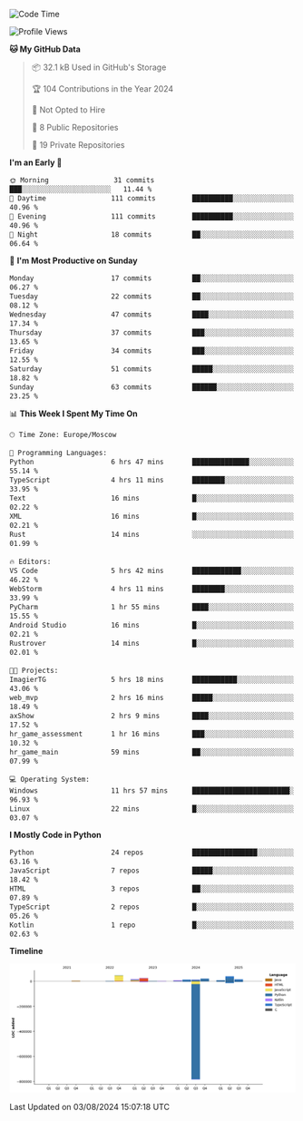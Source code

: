 <!--START_SECTION:waka-->
![Code Time](http://img.shields.io/badge/Code%20Time-438%20hrs%2050%20mins-blue)

![Profile Views](http://img.shields.io/badge/Profile%20Views-1-blue)

**🐱 My GitHub Data** 

> 📦 32.1 kB Used in GitHub's Storage 
 > 
> 🏆 104 Contributions in the Year 2024
 > 
> 🚫 Not Opted to Hire
 > 
> 📜 8 Public Repositories 
 > 
> 🔑 19 Private Repositories 
 > 
**I'm an Early 🐤** 

```text
🌞 Morning                31 commits          ███░░░░░░░░░░░░░░░░░░░░░░   11.44 % 
🌆 Daytime                111 commits         ██████████░░░░░░░░░░░░░░░   40.96 % 
🌃 Evening                111 commits         ██████████░░░░░░░░░░░░░░░   40.96 % 
🌙 Night                  18 commits          ██░░░░░░░░░░░░░░░░░░░░░░░   06.64 % 
```
📅 **I'm Most Productive on Sunday** 

```text
Monday                   17 commits          ██░░░░░░░░░░░░░░░░░░░░░░░   06.27 % 
Tuesday                  22 commits          ██░░░░░░░░░░░░░░░░░░░░░░░   08.12 % 
Wednesday                47 commits          ████░░░░░░░░░░░░░░░░░░░░░   17.34 % 
Thursday                 37 commits          ███░░░░░░░░░░░░░░░░░░░░░░   13.65 % 
Friday                   34 commits          ███░░░░░░░░░░░░░░░░░░░░░░   12.55 % 
Saturday                 51 commits          █████░░░░░░░░░░░░░░░░░░░░   18.82 % 
Sunday                   63 commits          ██████░░░░░░░░░░░░░░░░░░░   23.25 % 
```


📊 **This Week I Spent My Time On** 

```text
🕑︎ Time Zone: Europe/Moscow

💬 Programming Languages: 
Python                   6 hrs 47 mins       ██████████████░░░░░░░░░░░   55.14 % 
TypeScript               4 hrs 11 mins       ████████░░░░░░░░░░░░░░░░░   33.95 % 
Text                     16 mins             █░░░░░░░░░░░░░░░░░░░░░░░░   02.22 % 
XML                      16 mins             █░░░░░░░░░░░░░░░░░░░░░░░░   02.21 % 
Rust                     14 mins             ░░░░░░░░░░░░░░░░░░░░░░░░░   01.99 % 

🔥 Editors: 
VS Code                  5 hrs 42 mins       ████████████░░░░░░░░░░░░░   46.22 % 
WebStorm                 4 hrs 11 mins       ████████░░░░░░░░░░░░░░░░░   33.99 % 
PyCharm                  1 hr 55 mins        ████░░░░░░░░░░░░░░░░░░░░░   15.55 % 
Android Studio           16 mins             █░░░░░░░░░░░░░░░░░░░░░░░░   02.21 % 
Rustrover                14 mins             █░░░░░░░░░░░░░░░░░░░░░░░░   02.01 % 

🐱‍💻 Projects: 
ImagierTG                5 hrs 18 mins       ███████████░░░░░░░░░░░░░░   43.06 % 
web_mvp                  2 hrs 16 mins       █████░░░░░░░░░░░░░░░░░░░░   18.49 % 
axShow                   2 hrs 9 mins        ████░░░░░░░░░░░░░░░░░░░░░   17.52 % 
hr_game_assessment       1 hr 16 mins        ███░░░░░░░░░░░░░░░░░░░░░░   10.32 % 
hr_game_main             59 mins             ██░░░░░░░░░░░░░░░░░░░░░░░   07.99 % 

💻 Operating System: 
Windows                  11 hrs 57 mins      ████████████████████████░   96.93 % 
Linux                    22 mins             █░░░░░░░░░░░░░░░░░░░░░░░░   03.07 % 
```

**I Mostly Code in Python** 

```text
Python                   24 repos            ████████████████░░░░░░░░░   63.16 % 
JavaScript               7 repos             █████░░░░░░░░░░░░░░░░░░░░   18.42 % 
HTML                     3 repos             ██░░░░░░░░░░░░░░░░░░░░░░░   07.89 % 
TypeScript               2 repos             █░░░░░░░░░░░░░░░░░░░░░░░░   05.26 % 
Kotlin                   1 repo              █░░░░░░░░░░░░░░░░░░░░░░░░   02.63 % 
```



**Timeline**

![Lines of Code chart](https://raw.githubusercontent.com/adlemx/adlemx/main/assets/bar_graph.png)


 Last Updated on 03/08/2024 15:07:18 UTC
<!--END_SECTION:waka-->
